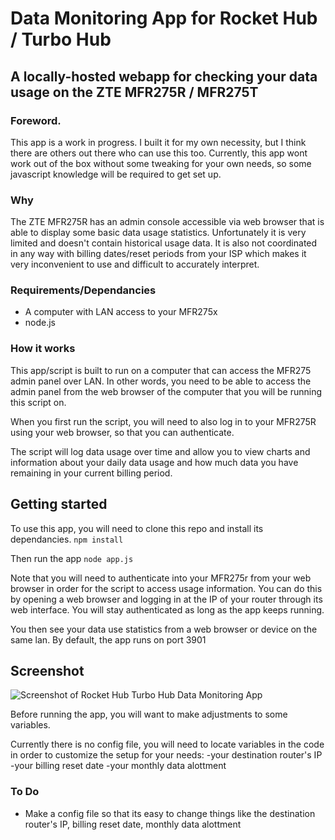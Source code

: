 # Data Monitoring App for Rocket Hub / Turbo Hub
## A locally-hosted webapp for checking your data usage on the ZTE MFR275R / MFR275T

### Foreword.
This app is a work in progress. I built it for my own necessity, but I think there are others out there who can use this too. Currently, this app wont work out of the box without some tweaking for your own needs, so some javascript knowledge will be required to get set up.

### Why
The ZTE MFR275R has an admin console accessible via web browser that is able to display some basic data usage statistics. Unfortunately it is very limited and doesn't contain historical usage data. It is also not coordinated in any way with billing dates/reset periods from your ISP which makes it very inconvenient to use and difficult to accurately interpret.

### Requirements/Dependancies
- A computer with LAN access to your MFR275x
- node.js

### How it works
This app/script is built to run on a computer that can access the MFR275 admin panel over LAN. In other words, you need to be able to access the admin panel from the web browser of the computer that you will be running this script on.

When you first run the script, you will need to also log in to your MFR275R using your web browser, so that you can authenticate.

The script will log data usage over time and allow you to view charts and information about your daily data usage and how much data you have remaining in your current billing period.

## Getting started
To use this app, you will need to clone this repo and install its dependancies.
`npm install`

Then run the app
`node app.js`

Note that you will need to authenticate into your MFR275r from your web browser in order for the script to access usage information. You can do this by opening a web browser and logging in at the IP of your router through its web interface. You will stay authenticated as long as the app keeps running.

You then see your data use statistics from a web browser or device on the same lan. By default, the app runs on port 3901

## Screenshot
![Screenshot of Rocket Hub Turbo Hub Data Monitoring App](https://i.ibb.co/3FT1Gq6/image.png)


Before running the app, you will want to make adjustments to some variables.

Currently there is no config file, you will need to locate variables in the code in order to customize the setup for your needs:
-your destination router's IP
-your billing reset date
-your monthly data alottment

### To Do
 - Make a config file so that its easy to change things like the destination router's IP, billing reset date, monthly data alottment

